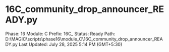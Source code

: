 # 16C_community_drop_announcer_READY.py

Phase: 16
Module: C
Prefix: 16C_
Status: Ready
Path: D:\MAGIC\scripts\phase16\module_C\16C_community_drop_announcer_READY.py
Last Updated: July 28, 2025 5:14 PM (GMT+5:30)